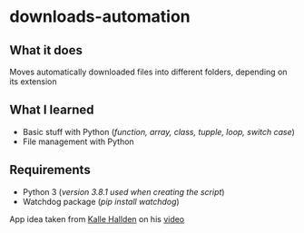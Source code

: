 # downloads-automation
## What it does
Moves automatically downloaded files into different folders, depending on its extension

## What I learned
- Basic stuff with Python (_function, array, class, tupple, loop, switch case_) 
- File management with Python

## Requirements
- Python 3 (_version 3.8.1 used when creating the script_)
- Watchdog package (_pip install watchdog_)

App idea taken from [Kalle Hallden](https://github.com/KalleHallden) on his [video](https://www.youtube.com/watch?v=A3PRB1Wc0UA)
